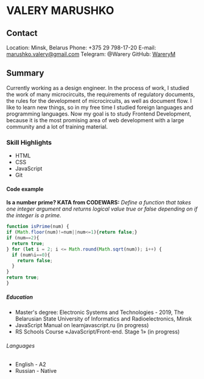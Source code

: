 # **VALERY MARUSHKO**

## Contact

Location: Minsk, Belarus
Phone: +375 29 798-17-20
E-mail: marushko.valery@gmail.com
Telegram: @Warery
GitHub: [WareryM](https://https://github.com/WareryM)

## Summary

Сurrently working as a design engineer. In the process of work, I studied the work of many microcircuits, the requirements of regulatory documents, the rules for the development of microcircuits, as well as document flow. I like to learn new things, so in my free time I studied foreign languages and programming languages. Now my goal is to study Frontend Development, because it is the most promising area of web development with a large community and a lot of training material.

### Skill Highlights

* HTML
* CSS
* JavaScript
* Git

#### Code example

**Is a number prime? KATA from CODEWARS:** *Define a function that takes one integer argument and returns logical value true or false depending on if the integer is a prime.*

```JavaScript
function isPrime(num) {
if (Math.floor(num)!=num||num<=1){return false;}
if (num==2){
  return true;
} for (let i = 2; i <= Math.round(Math.sqrt(num)); i++) { 
  if (num%i==0){
    return false;
  }
}
return true;
}
```

##### Education

* Master's degree: Electronic Systems and Technologies - 2019,
  The Belarusian State University of Informatics and Radioelectronics, Minsk
* JavaScript Manual on learnjavascript.ru (in progress)
* RS Schools Course «JavaScript/Front-end. Stage 1» (in progress)

###### Languages

* English - A2
* Russian - Native
